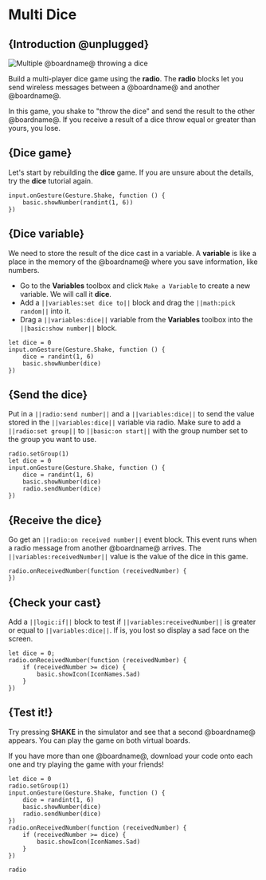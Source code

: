 # Multi Dice

## {Introduction @unplugged}

![Multiple @boardname@ throwing a dice](/static/calliope/tutorials/10_multi_dice_animation.gif)

Build a multi-player dice game using the **radio**. The **radio** blocks let you send wireless messages between a @boardname@ and another @boardname@.

In this game, you shake to "throw the dice" and send the result to the other @boardname@. If you receive a result of a dice throw equal or greater than yours, you lose.

## {Dice game}

Let's start by rebuilding the **dice** game. If you are unsure about the details, try the **dice** tutorial again.

```blocks
input.onGesture(Gesture.Shake, function () {
    basic.showNumber(randint(1, 6))
})
```

## {Dice variable}

We need to store the result of the dice cast in a variable. A **variable** is like a place in the memory of the @boardname@ where you save information, like numbers.

* Go to the **Variables** toolbox and click ``Make a Variable`` to create a new variable. We will call it **dice**.
* Add a ``||variables:set dice to||`` block and drag the ``||math:pick random||`` into it.
* Drag a ``||variables:dice||`` variable from the **Variables** toolbox into the ``||basic:show number||`` block.

```blocks
let dice = 0
input.onGesture(Gesture.Shake, function () {
    dice = randint(1, 6)
    basic.showNumber(dice)
})
```

## {Send the dice}

Put in a ``||radio:send number||`` and a ``||variables:dice||`` to send the value stored in the ``||variables:dice||`` variable via radio. Make sure to add a ``||radio:set group||`` to ``||basic:on start||`` with the group number set to the group you want to use.

```blocks
radio.setGroup(1)
let dice = 0
input.onGesture(Gesture.Shake, function () {
    dice = randint(1, 6)
    basic.showNumber(dice)
    radio.sendNumber(dice)
})
```

## {Receive the dice}

Go get an ``||radio:on received number||`` event block. This event runs when a radio message from another @boardname@ arrives. The ``||variables:receivedNumber||`` value is the value of the dice in this game.

```blocks
radio.onReceivedNumber(function (receivedNumber) {
})
```

## {Check your cast}

Add a ``||logic:if||`` block to test if ``||variables:receivedNumber||`` is greater or equal to ``||variables:dice||``.
If is, you lost so display a sad face on the screen.

```blocks
let dice = 0;
radio.onReceivedNumber(function (receivedNumber) {
    if (receivedNumber >= dice) {
        basic.showIcon(IconNames.Sad)
    }
})
```

## {Test it!}

Try pressing **SHAKE** in the simulator and see that a second @boardname@ appears. You can play the game on both virtual boards.

If you have more than one @boardname@, download your code onto each one and try playing the game with your friends!

```blocks
let dice = 0
radio.setGroup(1)
input.onGesture(Gesture.Shake, function () {
    dice = randint(1, 6)
    basic.showNumber(dice)
    radio.sendNumber(dice)
})
radio.onReceivedNumber(function (receivedNumber) {
    if (receivedNumber >= dice) {
        basic.showIcon(IconNames.Sad)
    }
})
```

```package
radio
```
